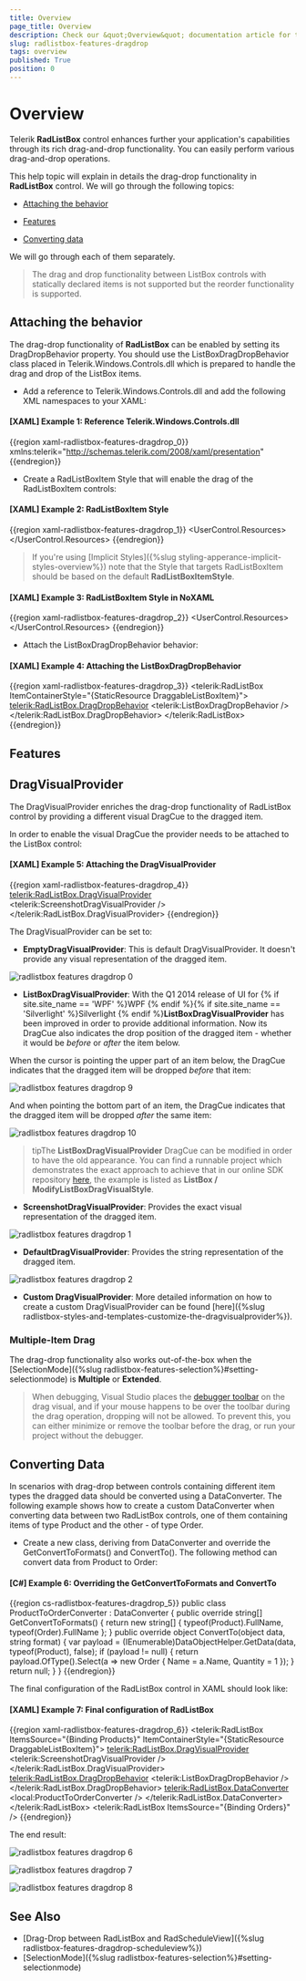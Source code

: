 ```yaml
---
title: Overview
page_title: Overview
description: Check our &quot;Overview&quot; documentation article for the RadListBox {{ site.framework_name }} control.
slug: radlistbox-features-dragdrop
tags: overview
published: True
position: 0
---
```


# Overview

Telerik __RadListBox__ control enhances further your application's capabilities through its rich drag-and-drop functionality. You can easily perform various drag-and-drop operations.      

This help topic will explain in details the drag-drop functionality in __RadListBox__ control. We will go through the following topics:      

* [Attaching the behavior](#attaching-the-behavior)

* [Features](#features)

* [Converting data](#converting-data)

We will go through each of them separately.

>The drag and drop functionality between ListBox controls with statically declared items is not supported but the reorder functionality is supported.        

## Attaching the behavior

The drag-drop functionality of __RadListBox__ can be enabled by setting its DragDropBehavior property. You should use the ListBoxDragDropBehavior class placed in Telerik.Windows.Controls.dll which is prepared to handle the drag and drop of the ListBox items.        

* Add a reference to Telerik.Windows.Controls.dll and add the following XML namespaces to your XAML:

#### __[XAML] Example 1: Reference Telerik.Windows.Controls.dll__

{{region xaml-radlistbox-features-dragdrop_0}}
	xmlns:telerik="http://schemas.telerik.com/2008/xaml/presentation"
{{endregion}}

* Create a RadListBoxItem Style that will enable the drag of the RadListBoxItem controls:

#### __[XAML] Example 2: RadListBoxItem Style__

{{region xaml-radlistbox-features-dragdrop_1}}
	<UserControl.Resources>
		<Style x:Key="DraggableListBoxItem" TargetType="telerik:RadListBoxItem">
	    		<Setter Property="telerik:DragDropManager.AllowCapturedDrag" Value="True" />
		</Style>
	</UserControl.Resources>
{{endregion}}

>If you're using [Implicit Styles]({%slug styling-apperance-implicit-styles-overview%}) note that the Style that targets RadListBoxItem should be based on the default __RadListBoxItemStyle__.

#### __[XAML] Example 3: RadListBoxItem Style in NoXAML__

{{region xaml-radlistbox-features-dragdrop_2}}
	<UserControl.Resources>
		<Style x:Key="DraggableListBoxItem" TargetType="telerik:RadListBoxItem" BasedOn="{StaticResource RadListBoxItemStyle}">
			<Setter Property="telerik:DragDropManager.AllowCapturedDrag" Value="True" />
		</Style>
	</UserControl.Resources>
{{endregion}}

* Attach the ListBoxDragDropBehavior behavior:

#### __[XAML] Example 4: Attaching the ListBoxDragDropBehavior__

{{region xaml-radlistbox-features-dragdrop_3}}
	<telerik:RadListBox ItemContainerStyle="{StaticResource DraggableListBoxItem}">
	    <telerik:RadListBox.DragDropBehavior>
	        <telerik:ListBoxDragDropBehavior />
	    </telerik:RadListBox.DragDropBehavior>
	</telerik:RadListBox>
{{endregion}}

## Features

## DragVisualProvider

The DragVisualProvider enriches the drag-drop functionality of RadListBox control by providing a different visual DragCue to the dragged item.

In order to enable the visual DragCue the provider needs to be attached to the ListBox control:        

#### __[XAML] Example 5: Attaching the DragVisualProvider__

{{region xaml-radlistbox-features-dragdrop_4}}
	<telerik:RadListBox.DragVisualProvider>
	    <telerik:ScreenshotDragVisualProvider />
	</telerik:RadListBox.DragVisualProvider>
{{endregion}}

The DragVisualProvider can be set to:

* __EmptyDragVisualProvider__: This is default DragVisualProvider. It doesn't provide any visual representation of the dragged item.

![radlistbox features dragdrop 0](images/radlistbox_features_dragdrop_0.png)

* __ListBoxDragVisualProvider__: With the Q1 2014 release of UI for {% if site.site_name == 'WPF' %}WPF {% endif %}{% if site.site_name == 'Silverlight' %}Silverlight {% endif %}__ListBoxDragVisualProvider__ has been improved in order to provide additional information. Now its DragCue also indicates the drop position of the dragged item - whether it would be *before* or *after* the item below.

When the cursor is pointing the upper part of an item below, the DragCue indicates that the dragged item will be dropped *before* that item:

![radlistbox features dragdrop 9](images/radlistbox_features_dragdrop_9.png)

And when pointing the bottom part of an item, the DragCue indicates that the dragged item will be dropped *after* the same item:

![radlistbox features dragdrop 10](images/radlistbox_features_dragdrop_10.png)

>tipThe __ListBoxDragVisualProvider__ DragCue can be modified in order to have the old appearance. You can find a runnable project which demonstrates the exact approach to achieve that in our online SDK repository [here](https://github.com/telerik/xaml-sdk), the example is listed as __ListBox / ModifyListBoxDragVisualStyle__.              

* __ScreenshotDragVisualProvider__: Provides the exact visual representation of the dragged item.

![radlistbox features dragdrop 1](images/radlistbox_features_dragdrop_1.png)

* __DefaultDragVisualProvider__: Provides the string representation of the dragged item.

![radlistbox features dragdrop 2](images/radlistbox_features_dragdrop_2.png)

* __Custom DragVisualProvider__: More detailed information on how to create a custom DragVisualProvider can be found [here]({%slug radlistbox-styles-and-templates-customize-the-dragvisualprovider%}).            

### Multiple-Item Drag

The drag-drop functionality also works out-of-the-box when the [SelectionMode]({%slug radlistbox-features-selection%}#setting-selectionmode) is **Multiple** or **Extended**.

>When debugging, Visual Studio places the [debugger toolbar](https://docs.microsoft.com/en-us/visualstudio/xaml-tools/inspect-xaml-properties-while-debugging) on the drag visual, and if your mouse happens to be over the toolbar during the drag operation, dropping will not be allowed. To prevent this, you can either minimize or remove the toolbar before the drag, or run your project without the debugger.

## Converting Data

In scenarios with drag-drop between controls containing different item types the dragged data should be converted using a DataConverter. The following example shows how to create a custom DataConverter when converting data between two RadListBox controls, one of them containing items of type Product and the other - of type Order.

* Create a new class, deriving from DataConverter and override the GetConvertToFormats() and ConvertTo(). The following method can convert data from Product to Order:

#### __[C#] Example 6: Overriding the GetConvertToFormats and ConvertTo__

{{region cs-radlistbox-features-dragdrop_5}}
	public class ProductToOrderConverter : DataConverter
	{
	    public override string[] GetConvertToFormats()
	    {
	        return new string[] { typeof(Product).FullName, typeof(Order).FullName };
	    }
	    public override object ConvertTo(object data, string format)
	    {
	        var payload = (IEnumerable)DataObjectHelper.GetData(data, typeof(Product), false);
	        if (payload != null)
	        {
	            return payload.OfType<Product>().Select(a => new Order
	            {
	                Name = a.Name,
	                Quantity = 1
	            });
	        }
	        return null;
	    }
	}
{{endregion}}

The final configuration of the RadListBox control in XAML should look like:

#### __[XAML] Example 7: Final configuration of RadListBox__

{{region xaml-radlistbox-features-dragdrop_6}}
	<telerik:RadListBox ItemsSource="{Binding Products}" ItemContainerStyle="{StaticResource DraggableListBoxItem}">
	    <telerik:RadListBox.DragVisualProvider>
	        <telerik:ScreenshotDragVisualProvider />
	    </telerik:RadListBox.DragVisualProvider>
	    <telerik:RadListBox.DragDropBehavior>
	        <telerik:ListBoxDragDropBehavior />
	    </telerik:RadListBox.DragDropBehavior>
	    <telerik:RadListBox.DataConverter>
	        <local:ProductToOrderConverter />
	    </telerik:RadListBox.DataConverter>
	</telerik:RadListBox>
	<telerik:RadListBox ItemsSource="{Binding Orders}" />
{{endregion}}

The end result:

![radlistbox features dragdrop 6](images/radlistbox_features_dragdrop_6.png)

![radlistbox features dragdrop 7](images/radlistbox_features_dragdrop_7.png)

![radlistbox features dragdrop 8](images/radlistbox_features_dragdrop_8.png)

## See Also

 * [Drag-Drop between RadListBox and RadScheduleView]({%slug radlistbox-features-dragdrop-scheduleview%})
 * [SelectionMode]({%slug radlistbox-features-selection%}#setting-selectionmode)
